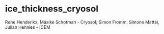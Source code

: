 # ice_thickness_cryosol
Rene Henderikx, Maaike Schotman - Cryosol; Simon Fromm, Simone Mattei, Julian Hennies - ICEM
